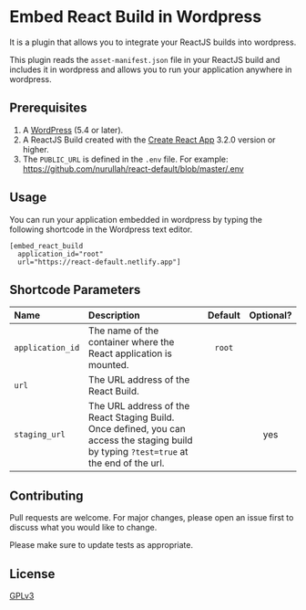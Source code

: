 # Embed React Build in Wordpress

It is a plugin that allows you to integrate your ReactJS builds into wordpress.

This plugin reads the `asset-manifest.json` file in your ReactJS build and includes it in wordpress and allows you to run your application anywhere in wordpress.

## Prerequisites

1. A [WordPress](https://wordpress.org/support/article/how-to-install-wordpress/) (5.4 or later).
2. A ReactJS Build created with the [Create React App](https://create-react-app.dev/) 3.2.0 version or higher.
3. The `PUBLIC_URL` is defined in the `.env` file. For example: https://github.com/nurullah/react-default/blob/master/.env

## Usage

You can run your application embedded in wordpress by typing the following shortcode in the Wordpress text editor.

```
[embed_react_build 
  application_id="root" 
  url="https://react-default.netlify.app"]
```

## Shortcode Parameters

| Name | Description | Default | Optional? |
| :--- | :---        | :---:   | :---:     |
| `application_id` | The name of the container where the React application is mounted. | `root` | |
| `url` | The URL address of the React Build. | | |
| `staging_url` | The URL address of the React Staging Build. Once defined, you can access the staging build by typing `?test=true` at the end of the url. | | yes |

## Contributing
Pull requests are welcome. For major changes, please open an issue first to discuss what you would like to change.

Please make sure to update tests as appropriate.

## License
[GPLv3](https://www.gnu.org/licenses/gpl-3.0.html)
